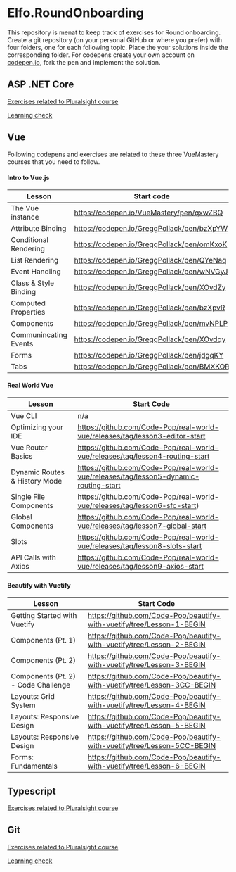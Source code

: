 # Elfo.RoundOnboarding

This repository is menat to keep track of exercises for Round onboarding.
Create a git repository (on your personal GitHub or where you prefer) with four folders, one for each following topic.
Place the your solutions inside the corresponding folder.
For codepens create your own account on [codepen.io](https://codepen.io), fork the pen and implement the solution.


## ASP .NET Core

[Exercises related to Pluralsight course](https://app.pluralsight.com/library/courses/asp-dotnet-core-api-building-first/exercise-files)

[Learning check](https://app.pluralsight.com/library/courses/asp-dotnet-core-api-building-first/learning-check)

## Vue

Following codepens and exercises are related to these three VueMastery courses that you need to follow.

#### Intro to Vue.js
| Lesson                | Start code                                           |
|-----------------------|--------------------------------------------|
| The Vue instance      | https://codepen.io/VueMastery/pen/qxwZBQ   |
| Attribute Binding     | https://codepen.io/GreggPollack/pen/bzXpYW |
| Conditional Rendering | https://codepen.io/GreggPollack/pen/omKxoK |
| List Rendering        | https://codepen.io/GreggPollack/pen/QYeNaq |
| Event Handling        | https://codepen.io/GreggPollack/pen/wNVGyJ |
| Class & Style Binding | https://codepen.io/GreggPollack/pen/XOvdZy |
| Computed Properties   | https://codepen.io/GreggPollack/pen/bzXpvR |
| Components            | https://codepen.io/GreggPollack/pen/mvNPLP |
| Communincating Events | https://codepen.io/GreggPollack/pen/XOvdqy |
| Forms                 | https://codepen.io/GreggPollack/pen/jdgqKY |
| Tabs                  | https://codepen.io/GreggPollack/pen/BMXKOR |

#### Real World Vue

| Lesson                        | Start Code                                                                            |
|-------------------------------|---------------------------------------------------------------------------------------|
| Vue CLI                       | n/a                                                                                   |
| Optimizing your IDE           | https://github.com/Code-Pop/real-world-vue/releases/tag/lesson3-editor-start          |
| Vue Router Basics             | https://github.com/Code-Pop/real-world-vue/releases/tag/lesson4-routing-start         |
| Dynamic Routes & History Mode | https://github.com/Code-Pop/real-world-vue/releases/tag/lesson5-dynamic-routing-start |
| Single File Components        | https://github.com/Code-Pop/real-world-vue/releases/tag/lesson6-sfc-start)            |
| Global Components             | https://github.com/Code-Pop/real-world-vue/releases/tag/lesson7-global-start          |
| Slots                         | https://github.com/Code-Pop/real-world-vue/releases/tag/lesson8-slots-start           |
| API Calls with Axios          | https://github.com/Code-Pop/real-world-vue/releases/tag/lesson9-axios-start           |

#### Beautify with Vuetify

| Lesson                              | Start Code                                                              |
|-------------------------------------|-------------------------------------------------------------------------|
| Getting Started with Vuetify        | https://github.com/Code-Pop/beautify-with-vuetify/tree/Lesson-1-BEGIN   |
| Components (Pt. 1)                  | https://github.com/Code-Pop/beautify-with-vuetify/tree/Lesson-2-BEGIN   |
| Components (Pt. 2)                  | https://github.com/Code-Pop/beautify-with-vuetify/tree/Lesson-3-BEGIN   |
| Components (Pt. 2) - Code Challenge | https://github.com/Code-Pop/beautify-with-vuetify/tree/Lesson-3CC-BEGIN |
| Layouts: Grid System                | https://github.com/Code-Pop/beautify-with-vuetify/tree/Lesson-4-BEGIN   |
| Layouts: Responsive Design          | https://github.com/Code-Pop/beautify-with-vuetify/tree/Lesson-5-BEGIN   |
| Layouts: Responsive Design          | https://github.com/Code-Pop/beautify-with-vuetify/tree/Lesson-5CC-BEGIN |
| Forms: Fundamentals                 | https://github.com/Code-Pop/beautify-with-vuetify/tree/Lesson-6-BEGIN   |

## Typescript

[Exercises related to Pluralsight course](https://app.pluralsight.com/library/courses/typescript-getting-started/exercise-files)

## Git

[Exercises related to Pluralsight course](https://app.pluralsight.com/library/courses/how-git-works/exercise-files)

[Learning check](https://app.pluralsight.com/library/courses/how-git-works/learning-check)
